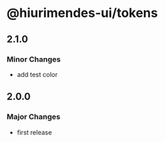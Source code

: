 # @hiurimendes-ui/tokens

## 2.1.0

### Minor Changes

- add test color

## 2.0.0

### Major Changes

- first release
